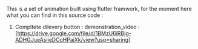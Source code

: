 This is a set of animation built using flutter framwork, for the moment here what you can find in this source code : 

1) Compltete dilevery button :
   demonstration_video : [https://drive.google.com/file/d/1BMzU6iRBjg-ADHGJueAsiieDCoHPaiXk/view?usp=sharing]
